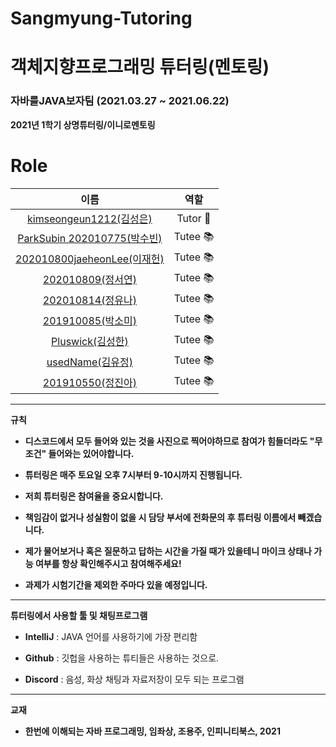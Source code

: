 # Sangmyung-Tutoring
# 객체지향프로그래밍 튜터링(멘토링)

### 자바를JAVA보자팀 (2021.03.27 ~ 2021.06.22)

**2021년 1학기 상명튜터링/이니로멘토링**

# Role

|                            이름                             |              역할              |
| :---------------------------------------------------------: | :----------------------------: |
|   [kimseongeun1212(김성은)](https://github.com/kimseongeun1212)     |       Tutor 👑        |
|   [ParkSubin 202010775(박수빈)](https://github.com/ParkSuBin01)     |       Tutee 📚        |
|   [202010800jaeheonLee(이재헌)](https://github.com/202010800jaeheonLee)     |       Tutee 📚        |
|   [202010809(정서연)](https://github.com/202010809/JAVA_Mentoring)     |       Tutee 📚        |
|   [202010814(정유나)](https://github.com/202010814)     |       Tutee 📚        |
|   [201910085(박소미)](https://github.com/201910085)     |       Tutee 📚        |
|   [Pluswick(김성한)](https://github.com/Pluswick)     |       Tutee 📚        |
|   [usedName(김유정)](https://github.com/newoldname)     |       Tutee 📚        |
|   [201910550(정진아)](https://github.com/201910550)     |       Tutee 📚        |


-------------------

**규칙**
- **디스코드에서 모두 들어와 있는 것을 사진으로 찍어야하므로 참여가 힘들더라도 "무조건" 들어와는 있어야합니다.**

- **튜터링은 매주 토요일 오후 7시부터 9-10시까지 진행됩니다.** 

- **저희 튜터링은 참여율을 중요시합니다.**

- **책임감이 없거나 성실함이 없을 시 담당 부서에 전화문의 후 튜터링 이름에서 빼겠습니다.**

- **제가 물어보거나 혹은 질문하고 답하는 시간을 가질 때가 있을테니 마이크 상태나 가능 여부를 항상 확인해주시고 참여해주세요!**

- **과제가 시험기간을 제외한 주마다 있을 예정입니다.**

-------------------

**튜터링에서 사용할 툴 및 채팅프로그램**

- **IntelliJ** : JAVA 언어를 사용하기에 가장 편리함

- **Github** : 깃헙을 사용하는 튜티들은 사용하는 것으로.

- **Discord** : 음성, 화상 채팅과 자료저장이 모두 되는 프로그램

-------------------

**교재**
- **한번에 이해되는 자바 프로그래밍, 임좌상, 조용주, 인피니티북스, 2021**

